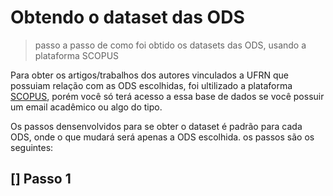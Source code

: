 # Obtendo o dataset das ODS

> passo a passo de como foi obtido os datasets das ODS, usando a plataforma SCOPUS

Para obter os artigos/trabalhos dos autores vinculados a UFRN que possuiam relação com as ODS escolhidas, foi ultilizado a plataforma [SCOPUS](https://www.scopus.com/home.uri), porém você só terá acesso a essa base de dados se você possuir um email acadêmico ou algo do tipo.

Os passos densenvolvidos para se obter o dataset é padrão para cada ODS, onde o que mudará será apenas a ODS escolhida. os passos são os seguintes: 

## [] Passo 1

